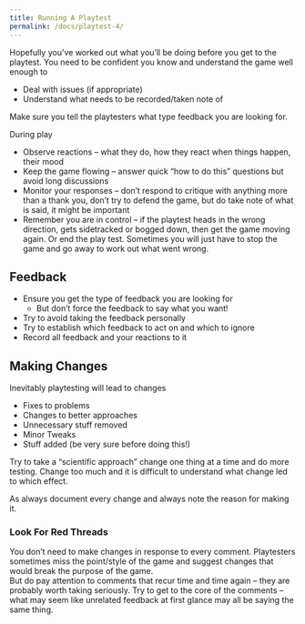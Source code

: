 ```yaml
---
title: Running A Playtest
permalink: /docs/playtest-4/
---
```


Hopefully you’ve worked out what you’ll be doing before you get to the playtest. You need to be confident you know and understand the game well enough to 
* Deal with issues (if appropriate)
* Understand what needs to be recorded/taken note of

Make sure you tell the playtesters what type feedback you are looking for. 

During play
* Observe reactions – what they do, how they react when things happen, their mood
* Keep the game flowing – answer quick “how to do this” questions but avoid long discussions
* Monitor your responses – don’t respond to critique with anything more than a thank you, don’t try to defend the game, but do take note of what is said, it might be important
* Remember you are in control – if the playtest heads in the wrong direction, gets sidetracked or bogged down, then get the game moving again. Or end the play test. Sometimes you will just have to stop the game and go away to work out what went wrong.

## Feedback

* Ensure you get the type of feedback you are looking for
  * But don’t force the feedback to say what you want!
* Try to avoid taking the feedback personally
* Try to establish which feedback to act on and which to ignore
* Record all feedback and your reactions to it


## Making Changes

Inevitably playtesting will lead to changes
* Fixes to problems
* Changes to better approaches
* Unnecessary stuff removed
* Minor Tweaks
* Stuff added (be very sure before doing this!)

Try to take a “scientific approach” change one thing at a time and do more testing. Change too much and it is difficult to understand what change led to which effect.  

As always document every change and always note the reason for making it.  

### Look For Red Threads

You don’t need to make changes in response to every comment. Playtesters sometimes miss the point/style of the game and suggest changes that would break the purpose of the game.  
But do pay attention to comments that recur time and time again – they are probably worth taking seriously. Try to get to the core of the comments – what may seem like unrelated feedback at first glance may all be saying the same thing.  




